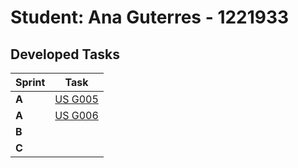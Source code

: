 # Student: Ana Guterres - 1221933

## Developed Tasks

| Sprint | Task                             |
|--------|----------------------------------|
| **A**  | [US G005](../us_g005/readme.md)  |
| **A**  | [US G006](../us_g006/readme.md)  |
| **B**  |                                  |
| **C**  |                                  |
